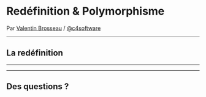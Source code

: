 # Redéfinition & Polymorphisme

Par [Valentin Brosseau](https://github.com/c4software) / [@c4software](http://twitter.com/c4software)

---

## La redéfinition

---

---

## Des questions ?
